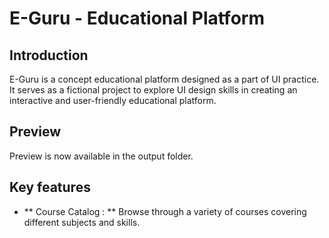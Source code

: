 # E-Guru - Educational Platform

## Introduction

E-Guru is a concept educational platform designed as a part of UI practice. It serves as a fictional project to explore UI design skills in creating an interactive and user-friendly educational platform.

## Preview 

Preview is now available in the output folder.

## Key features

+ ** Course Catalog : ** Browse through a variety of courses covering different subjects and skills.
